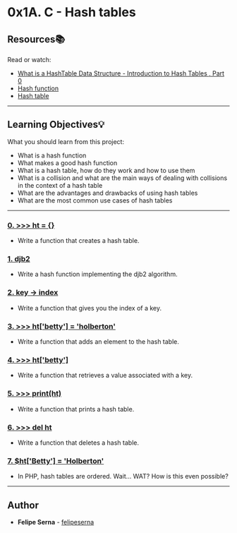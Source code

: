# 0x1A. C - Hash tables

## Resources:books:
Read or watch:
* [What is a HashTable Data Structure - Introduction to Hash Tables , Part 0](https://intranet.hbtn.io/rltoken/uodWZz-2jyHReOeToaLNdQ)
* [Hash function](https://intranet.hbtn.io/rltoken/YiFi_oMjd9cZ4VepsS2RKQ)
* [Hash table](https://intranet.hbtn.io/rltoken/Kswyyb1f2JY3dn-3TEckUQ)

---
## Learning Objectives:bulb:
What you should learn from this project:

* What is a hash function
* What makes a good hash function
* What is a hash table, how do they work and how to use them
* What is a collision and what are the main ways of dealing with collisions in the context of a hash table
* What are the advantages and drawbacks of using hash tables
* What are the most common use cases of hash tables

---

### [0. >>> ht = {}](./0-hash_table_create.c)
* Write a function that creates a hash table.


### [1. djb2](./1-djb2.c)
* Write a hash function implementing the djb2 algorithm.


### [2. key -> index](./2-key_index.c)
* Write a function that gives you the index of a key.


### [3. >>> ht['betty'] = 'holberton'](./3-hash_table_set.c)
* Write a function that adds an element to the hash table.


### [4. >>> ht['betty']](./4-hash_table_get.c)
* Write a function that retrieves a value associated with a key.


### [5. >>> print(ht)](./5-hash_table_print.c)
* Write a function that prints a hash table.


### [6. >>> del ht](./6-hash_table_delete.c)
* Write a function that deletes a hash table.


### [7. $ht['Betty'] = 'Holberton'](./100-sorted_hash_table.c)
* In PHP, hash tables are ordered. Wait… WAT? How is this even possible?

---

## Author
* **Felipe Serna** - [felipeserna](https://github.com/felipeserna)
